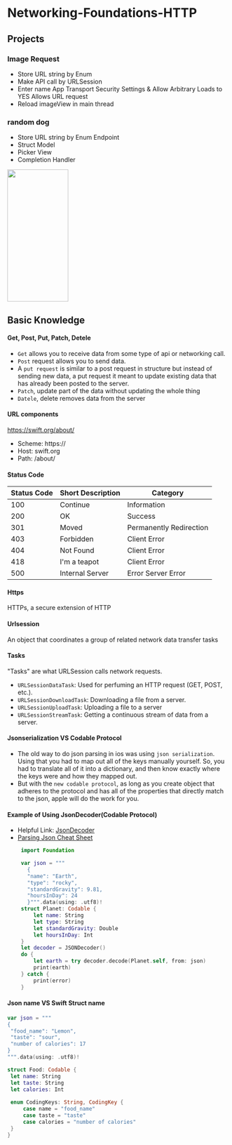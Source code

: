 # Networking-Foundations-HTTP
## Projects
### Image Request
* Store URL string by Enum
* Make API call by URLSession
* Enter name App Transport Security Settings & Allow Arbitrary Loads to YES Allows URL request
* Reload imageView in main thread

### random dog
* Store URL string by Enum Endpoint
* Struct Model
* Picker View
* Completion Handler
<p float="left">
<img width="139" height="301" src="https://github.com/zijiazhai/Networking-Foundations-HTTP/blob/master/images/randomDog.png">
</p>


## Basic Knowledge
#### Get, Post, Put, Patch, Detele
* `Get` allows you to receive data from some type of api or networking call. 
* `Post` request allows you to send data.
* A `put request` is similar to a post request in structure but instead of sending new data, a put request it meant to update existing data that has already been posted to the server.
* `Patch`, update part of the data without updating the whole thing
* `Datele`, delete removes data from the server

#### URL components
https://swift.org/about/
* Scheme: https://
* Host: swift.org
* Path: /about/

#### Status Code
| Status Code|	Short Description |	Category |
| ----- | -------- | ---------- |
| 100	| Continue | Information
| 200	| OK	| Success
| 301	| Moved | Permanently	Redirection
| 403	| Forbidden	| Client Error
| 404	| Not Found	| Client Error
| 418	| I'm a teapot	| Client Error
| 500	| Internal Server | Error	Server Error

#### Https
HTTPs, a secure extension of HTTP

#### Urlsession
An object that coordinates a group of related network data transfer tasks

#### Tasks
"Tasks" are what URLSession calls network requests.
* `URLSessionDataTask`: Used for perfuming an HTTP request (GET, POST, etc.).
* `URLSessionDownloadTask`: Downloading a file from a server.
* `URLSessionUploadTask`: Uploading a file to a server
* `URLSessionStreamTask`: Getting a continuous stream of data from a server.

#### Jsonserialization VS Codable Protocol
* The old way to do json parsing in ios was using `json serialization`. Using that you had to map out all of the keys manually yourself. So, you had to translate all of it into a dictionary, and then know exactly where the keys were and how they mapped out.
* But with the `new codable protocol`, as long as you create object that adheres to the protocol and has all of the properties that directly match to the json, apple will do the work for you.

#### Example of Using JsonDecoder(Codable Protocol)
* Helpful Link: [JsonDecoder](https://github.com/zijiazhai/parseJsonData)
* [Parsing Json Cheat Sheet](https://github.com/udacity/ios-nd-networking/wiki/JSON-Parsing-Cheat-Sheet)
   ```swift
    import Foundation

    var json = """
      {
      "name": "Earth",
      "type": "rocky",
      "standardGravity": 9.81,
      "hoursInDay": 24
      }""".data(using: .utf8)!
    struct Planet: Codable {
        let name: String
        let type: String
        let standardGravity: Double
        let hoursInDay: Int
    }
    let decoder = JSONDecoder()
    do {
        let earth = try decoder.decode(Planet.self, from: json)
        print(earth)
    } catch {
        print(error)
    }    
   ```
   
#### Json name VS Swift Struct name
   ```swift
   var json = """
{
    "food_name": "Lemon",
    "taste": "sour",
    "number of calories": 17
}
""".data(using: .utf8)!

struct Food: Codable {
    let name: String
    let taste: String
    let calories: Int
    
    enum CodingKeys: String, CodingKey {   
        case name = "food_name"
        case taste = "taste"
        case calories = "number of calories"
    }
}
   ```
